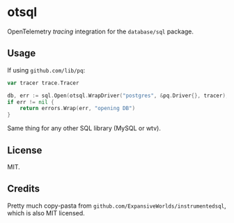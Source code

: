 # otsql

OpenTelemetry *tracing* integration for the `database/sql` package.

## Usage

If using `github.com/lib/pq`:
```go
var tracer trace.Tracer

db, err := sql.Open(otsql.WrapDriver("postgres", &pq.Driver{}, tracer), dsn)
if err != nil {
    return errors.Wrap(err, "opening DB")
}
```

Same thing for any other SQL library (MySQL or wtv).

## License

MIT.

## Credits

Pretty much copy-pasta from `github.com/ExpansiveWorlds/instrumentedsql`, which is also MIT licensed.